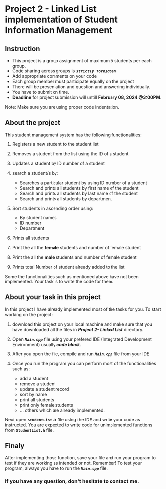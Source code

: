 # Project 2 - Linked List implementation of Student Information Management 
## Instruction

* This project is a group assignment of maximum 5 students per each group.
* Code sharing across groups is ***`strictly forbidden`***
* Add appropriate comments on your code
* Each group member must participate equally on the project
* There will be presentation and question and answering individually.
* You have to submit on time.
* **Deadline** for project submission will untill **February 08, 2024 @3:00PM**.

Note: Make sure you are using proper code indentation.

## About the project
This student management system has the following functionalities:
1. Registers a new student to the student list
2. Removes a student from the list using the ID of a student
3. Updates a student by ID number of a student
4. search a student/s by:
    * Searches a particular student by using ID number of a student
    * Search and prints all students by first name of the student
    * Search and prints all students by last name of the student
    * Search and prints all students by department

5. Sort students in ascending order using:
    - By student names
    - ID number
    - Department
6. Prints all students
7. Print the all the **female** students and number of female student
8. Print the all the **male** students and number of female student
9. Prints total Number of student already added to the list

Some the functionalities such as mentioned above have not been implemented. Your task is to write the code for them.

## About your task in this project
In this project I have already implemented most of the tasks for you. 
To start working on the project:
1. download this project on your local machine and make sure that you have downloaded all the files in ***Project 2- Linked List*** directory.

2. Open ***`Main.cpp`*** file using your prefered IDE (Integrated Development Environment) usually ***code block***.
3. After you open the file, compile and run ***`Main.cpp`*** file from your IDE
5. Once you run the program you can perform most of the functionalities such as:
    - add a student
    - remove a student
    - update a student record
    - sort by name
    - print all students
    - print only female students
    - ... others which are already implemented.

Next open **`StudentList.h`** file using the IDE and write your code as instructed.
You are expected to write code for unimplemented functions from **```StudentList.h```** file.

## Finaly
After implementing those function, save your file and run your program to test if they are working as intended or not.
Remember! To test your program, always you have to run the ***`Main.cpp`*** file.


### If you have any question, don't hesitate to contact me.